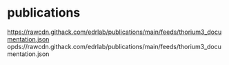 # publications

https://rawcdn.githack.com/edrlab/publications/main/feeds/thorium3_documentation.json
opds://rawcdn.githack.com/edrlab/publications/main/feeds/thorium3_documentation.json